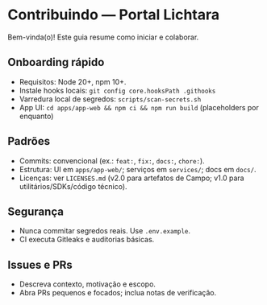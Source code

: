 # Contribuindo — Portal Lichtara

Bem-vinda(o)! Este guia resume como iniciar e colaborar.

## Onboarding rápido
- Requisitos: Node 20+, npm 10+.
- Instale hooks locais: `git config core.hooksPath .githooks`
- Varredura local de segredos: `scripts/scan-secrets.sh`
- App UI: `cd apps/app-web && npm ci && npm run build` (placeholders por enquanto)

## Padrões
- Commits: convencional (ex.: `feat:`, `fix:`, `docs:`, `chore:`).
- Estrutura: UI em `apps/app-web/`; serviços em `services/`; docs em `docs/`.
- Licenças: ver `LICENSES.md` (v2.0 para artefatos de Campo; v1.0 para utilitários/SDKs/código técnico).

## Segurança
- Nunca commitar segredos reais. Use `.env.example`.
- CI executa Gitleaks e auditorias básicas.

## Issues e PRs
- Descreva contexto, motivação e escopo.
- Abra PRs pequenos e focados; inclua notas de verificação.


